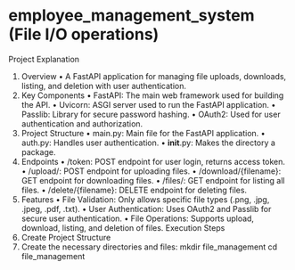 # employee_management_system (File I/O operations)
Project Explanation
1. Overview
	•	A FastAPI application for managing file uploads, downloads, listing, and deletion with user authentication.
2. Key Components
	•	FastAPI: The main web framework used for building the API.
	•	Uvicorn: ASGI server used to run the FastAPI application.
	•	Passlib: Library for secure password hashing.
	•	OAuth2: Used for user authentication and authorization.
3. Project Structure
	•	main.py: Main file for the FastAPI application.
	•	auth.py: Handles user authentication.
	•	__init__.py: Makes the directory a package.
4. Endpoints
	•	/token: POST endpoint for user login, returns access token.
	•	/upload/: POST endpoint for uploading files.
	•	/download/{filename}: GET endpoint for downloading files.
	•	/files/: GET endpoint for listing all files.
	•	/delete/{filename}: DELETE endpoint for deleting files.
5. Features
	•	File Validation: Only allows specific file types (.png, .jpg, .jpeg, .pdf, .txt).
	•	User Authentication: Uses OAuth2 and Passlib for secure user authentication.
	•	File Operations: Supports upload, download, listing, and deletion of files.
Execution Steps
1. Create Project Structure
2. Create the necessary directories and files:
    mkdir file_management
    cd file_management
